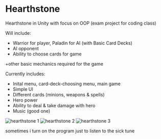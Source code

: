 # Hearthstone
Hearthstone in Unity with focus on OOP (exam project for coding class)

Will include:
- Warrior for player, Paladin for AI (with Basic Card Decks)
- AI opponent
- Ability to choose cards for game

+other basic mechanics required for the game

Currently includes: 
- Inital menu, card-deck-choosing menu, main game 
- Simple UI
- Different cards (minions, weapons & spells)
- Hero power
- Ability to deal & take damage with hero 
- Music (good one)

![hearthstone 1](https://user-images.githubusercontent.com/91065258/167304795-9b34cc28-4107-406d-9f52-d9d001675fb5.png)
![hearthstone 2](https://user-images.githubusercontent.com/91065258/167304801-8e659754-0661-47a0-b622-19bd05cb3d14.png)
![hearthstone 3](https://user-images.githubusercontent.com/91065258/167304803-520ec621-114e-434f-9805-0826a3b774b0.png)

sometimes i turn on the program just to listen to the sick tune 

